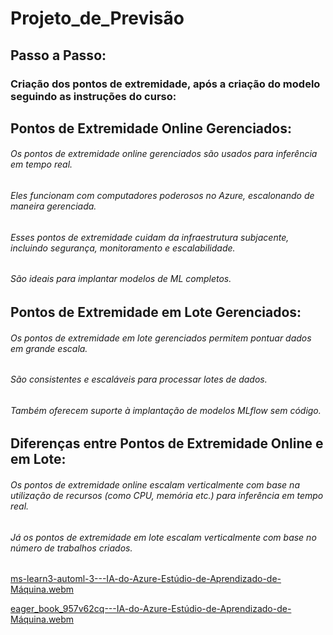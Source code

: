 # Projeto_de_Previsão
## Passo a Passo:

### Criação dos pontos de extremidade, após a criação do modelo seguindo as instruções do curso:


## Pontos de Extremidade Online Gerenciados:
###### Os pontos de extremidade online gerenciados são usados para inferência em tempo real.
###### Eles funcionam com computadores poderosos no Azure, escalonando de maneira gerenciada.
###### Esses pontos de extremidade cuidam da infraestrutura subjacente, incluindo segurança, monitoramento e escalabilidade.
###### São ideais para implantar modelos de ML completos.

## Pontos de Extremidade em Lote Gerenciados:
###### Os pontos de extremidade em lote gerenciados permitem pontuar dados em grande escala.
###### São consistentes e escaláveis para processar lotes de dados.
###### Também oferecem suporte à implantação de modelos MLflow sem código.

## Diferenças entre Pontos de Extremidade Online e em Lote:
###### Os pontos de extremidade online escalam verticalmente com base na utilização de recursos (como CPU, memória etc.) para inferência em tempo real.
###### Já os pontos de extremidade em lote escalam verticalmente com base no número de trabalhos criados.


[ms-learn3-automl-3---IA-do-Azure-Estúdio-de-Aprendizado-de-Máquina.webm](https://github.com/dansfisica85/DesafioDeProjeto_TrabalhandoComMachineLearningNaPraticaNoAzure_DIO/assets/118570287/9c7bcd0a-9f7a-4516-8225-4684c6f60ce0)



[eager_book_957v62cq---IA-do-Azure-Estúdio-de-Aprendizado-de-Máquina.webm](https://github.com/dansfisica85/DesafioDeProjeto_TrabalhandoComMachineLearningNaPraticaNoAzure_DIO/assets/118570287/b0e5a1ea-6e09-4856-866c-46ed5740ccf9)


